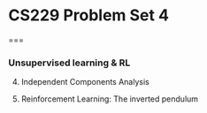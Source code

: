 # CS229 Problem Set 4
===
### Unsupervised learning & RL

4. Independent Components Analysis

6. Reinforcement Learning: The inverted pendulum
